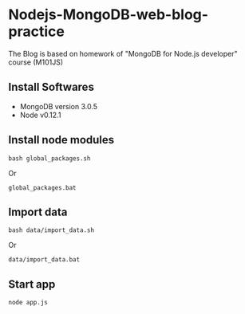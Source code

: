# Nodejs-MongoDB-web-blog-practice

The Blog is based on homework of "MongoDB for Node.js developer" course (M101JS)

## Install Softwares

* MongoDB version 3.0.5
* Node v0.12.1

## Install node modules 

```
bash global_packages.sh
```
Or
```
global_packages.bat
```

## Import data
```
bash data/import_data.sh
```
Or
```
data/import_data.bat
```
## Start app
```
node app.js
```
    
